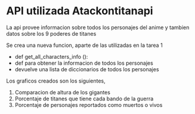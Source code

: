 # API utilizada Atackontitanapi
La api provee informacion sobre todos los personajes del anime y tambien datos sobre los 9 poderes de titanes

Se crea una nueva funcion, aparte de las utilizadas en la tarea 1
- def get_all_characters_info ():
- def para obtener la informacion de todos los personajes
- devuelve una lista de diccionarios de todos los personajes

Los graficos creados son los siguientes,
1. Comparacion de altura de los gigantes
2. Porcentaje de titanes que tiene cada bando de la guerra
3. Porcentaje de personajes reportados como muertos o vivos